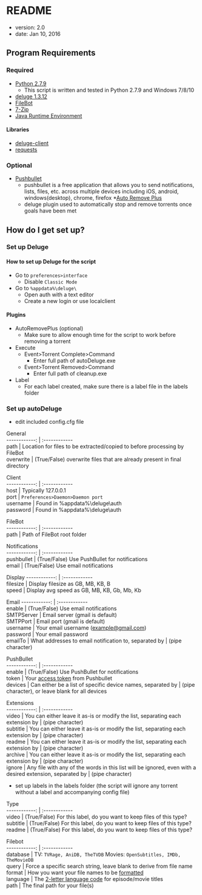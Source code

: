 # README

* version: 2.0
* date: Jan 10, 2016

## Program Requirements
### Required
* [Python 2.7.9](https://www.python.org/downloads/)
	* This script is written and tested in Python 2.7.9 and Windows 7/8/10
* [deluge 1.3.12](http://dev.deluge-torrent.org/wiki/Download)
* [FileBot](http://www.filebot.net/#download)
* [7-Zip](http://www.7-zip.org/download.html)
* [Java Runtime Environment](https://java.com/en/download/manual.jsp)
#### Libraries
* [deluge-client](https://pypi.python.org/pypi/deluge-client/1.0.2)
* [requests](https://pypi.python.org/pypi/requests/2.9.1)
### Optional
* [Pushbullet](https://www.pushbullet.com/)
	* pushbullet is a free application that allows you to send notifications, lists, files, etc. 
	across multiple devices including iOS, android, windows(desktop), chrome, firefox
*[Auto Remove Plus](http://forum.deluge-torrent.org/viewtopic.php?f=9&t=47243)
	* deluge plugin used to automatically stop and remove torrents once goals have been met

## How do I get set up?

### Set up Deluge
#### How to set up Deluge for the script
* Go to `preferences>interface`
	* Disable `Classic Mode`
* Go to `%appdata%\deluge\`
	* Open auth with a text editor
	* Create a new login or use localclient
#### Plugins
* AutoRemovePlus (optional)
	* Make sure to allow enough time for the script to work before removing a torrent
* Execute
	* Event>Torrent Complete>Command
		* Enter full path of autoDeluge.exe
	* Event>Torrent Removed>Command
		* Enter full path of cleanup.exe
* Label
	* For each label created, make sure there is a label file in the labels folder

### Set up autoDeluge
* edit included config.cfg file

General  
------------: | :------------  
path          | Location for files to be extracted/copied to before processing by FileBot  
overwrite     | (True/False) overwrite files that are already present in final directory  

Client  
------------: | :------------  
host          | Typically 127.0.0.1  
port          | `Preferences>Daemon>Daemon port`  
username      | Found in %appdata%\deluge\auth  
password      | Found in %appdata%\deluge\auth  

FileBot  
------------: | :------------  
path          | Path of FileBot root folder  

Notifications  
------------: | :------------  
pushbullet    | (True/False) Use PushBullet for notifications  
email         | (True/False) Use email notifications  

Display
------------: | :------------  
filesize      | Display filesize as GB, MB, KB, B  
speed         | Display avg speed as GB, MB, KB, Gb, Mb, Kb  

Email
------------: | :------------  
enable        | (True/False) Use email notifications  
SMTPServer    | Email server (gmail is default)  
SMTPPort      | Email port (gmail is default)  
username      | Your email username (example@gmail.com)  
password      | Your email password  
emailTo       | What addresses to email notification to, separated by | (pipe character)  

PushBullet  
------------: | :------------  
enable        | (True/False) Use PushBullet for notifications   
token         | Your [access token](https://www.pushbullet.com/account) from Pushbullet  
devices       | Can either be a list of specific device names, separated by | (pipe character), or leave blank for all devices  

Extensions  
------------: | :------------  
video         | You can either leave it as-is or modify the list, separating each extension by | (pipe character)  
subtitle      | You can either leave it as-is or modify the list, separating each extension by | (pipe character)  
readme        | You can either leave it as-is or modify the list, separating each extension by | (pipe character)  
archive       | You can either leave it as-is or modify the list, separating each extension by | (pipe character)  
ignore        | Any file with any of the words in this list will be ignored, even with a desired extension, separated by  | (pipe character)  

* set up labels in the labels folder (the script will ignore any torrent without a label and accompanying config file)  

Type  
------------: | :------------  
video         | (True/False) For this label, do you want to keep files of this type?  
subtitle      | (True/False) For this label, do you want to keep files of this type?  
readme        | (True/False) For this label, do you want to keep files of this type?  

Filebot  
------------: | :------------  
database      | TV: `TVRage, AniDB, TheTVDB` Movies: `OpenSubtitles, IMDb, TheMovieDB`  
query         | Force a specific search string, leave blank to derive from file name  
format        | How you want your file names to be [formatted](http://www.filebot.net/naming.html)  
language      | The [2-letter language code](http://en.wikipedia.org/wiki/List_of_ISO_639-1_codes) for episode/movie titles   
path          | The final path for your file(s)  